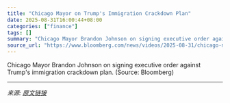```yaml
---
title: "Chicago Mayor on Trump's Immigration Crackdown Plan"
date: 2025-08-31T16:00:44+08:00
categories: ["finance"]
tags: []
summary: "Chicago Mayor Brandon Johnson on signing executive order against Trump's immigration crackdown plan. (Source: Bloomberg)"
source_url: "https://www.bloomberg.com/news/videos/2025-08-31/chicago-mayor-on-trump-s-immigration-crackdown-plan-video"
---
```


Chicago Mayor Brandon Johnson on signing executive order against Trump's immigration crackdown plan. (Source: Bloomberg)

---

*来源: [原文链接](https://www.bloomberg.com/news/videos/2025-08-31/chicago-mayor-on-trump-s-immigration-crackdown-plan-video)*

